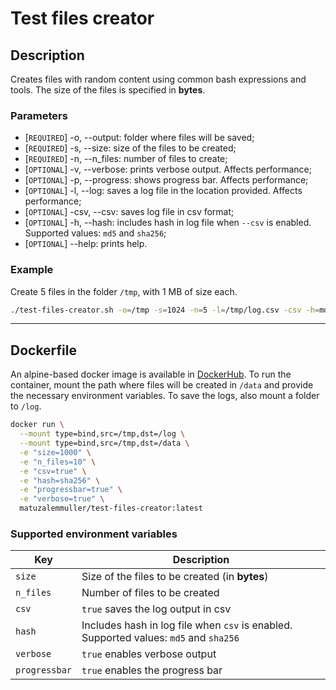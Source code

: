 # Test files creator

## Description

Creates files with random content using common bash expressions and tools. The size of the files is specified in **bytes**.

### Parameters

- [`REQUIRED`] -o, --output: folder where files will be saved;
- [`REQUIRED`] -s, --size: size of the files to be created;
- [`REQUIRED`] -n, --n_files: number of files to create;
- [`OPTIONAL`] -v, --verbose: prints verbose output. Affects performance;
- [`OPTIONAL`] -p, --progress: shows progress bar. Affects performance;
- [`OPTIONAL`] -l, --log: saves a log file in the location provided. Affects performance;
- [`OPTIONAL`] -csv, --csv: saves log file in csv format;
- [`OPTIONAL`] -h, --hash: includes hash in log file when `--csv` is enabled. Supported values: `md5` and `sha256`;
- [`OPTIONAL`] --help: prints help.

### Example

Create 5 files in the folder `/tmp`, with 1 MB of size each.

```sh
./test-files-creator.sh -o=/tmp -s=1024 -n=5 -l=/tmp/log.csv -csv -h=md5 -p
```

---

## Dockerfile

An alpine-based docker image is available in [DockerHub](https://hub.docker.com/r/matuzalemmuller/test-files-creator). To run the container, mount the path where files will be created in `/data` and provide the necessary environment variables. To save the logs, also mount a folder to `/log`.

```sh
docker run \
  --mount type=bind,src=/tmp,dst=/log \
  --mount type=bind,src=/tmp,dst=/data \
  -e "size=1000" \
  -e "n_files=10" \
  -e "csv=true" \
  -e "hash=sha256" \
  -e "progressbar=true" \
  -e "verbose=true" \
  matuzalemmuller/test-files-creator:latest
```

### Supported environment variables

| Key         | Description     |
|--------------|-----------|
| `size`    | Size of the files to be created (in **bytes**) |
| `n_files` | Number of files to be created |
| `csv` | `true` saves the log output in csv |
| `hash`    | Includes hash in log file when `csv` is enabled. Supported values: `md5` and `sha256` |
| `verbose` | `true` enables verbose output |
| `progressbar` | `true` enables the progress bar |
